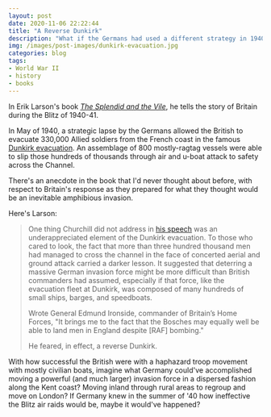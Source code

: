 ```yaml
---
layout: post
date: 2020-11-06 22:22:44
title: "A Reverse Dunkirk"
description: "What if the Germans had used a different strategy in 1940?"
img: /images/post-images/dunkirk-evacuation.jpg
categories: blog
tags:
- World War II
- history
- books
---
```


In Erik Larson's book _[The Splendid and the Vile](/books/larson-the-splendid-and-the-vile/ "The Splendid and the Vile")_, he tells the story of Britain during the Blitz of 1940-41.

In May of 1940, a strategic lapse by the Germans allowed the British to evacuate 330,000 Allied soldiers from the French coast in the famous [Dunkirk evacuation](https://en.wikipedia.org/wiki/Dunkirk_evacuation "Dunkirk evacuation"). An assemblage of 800 mostly-ragtag vessels were able to slip those hundreds of thousands through air and u-boat attack to safety across the Channel.

There's an anecdote in the book that I'd never thought about before, with respect to Britain's response as they prepared for what they thought would be an inevitable amphibious invasion. 

Here's Larson:

> One thing Churchill did not address in [his speech](https://en.wikipedia.org/wiki/We_shall_fight_on_the_beaches "We shall fight on the beaches") was an underappreciated element of the Dunkirk evacuation. To those who cared to look, the fact that more than three hundred thousand men had managed to cross the channel in the face of concerted aerial and ground attack carried a darker lesson. It suggested that deterring a massive German invasion force might be more difficult than British commanders had assumed, especially if that force, like the evacuation fleet at Dunkirk, was composed of many hundreds of small ships, barges, and speedboats.
>
> Wrote General Edmund Ironside, commander of Britain’s Home Forces, "It brings me to the fact that the Bosches may equally well be able to land men in England despite [RAF] bombing."
>
> He feared, in effect, a reverse Dunkirk.

With how successful the British were with a haphazard troop movement with mostly civilian boats, imagine what Germany could've accomplished moving a powerful (and much larger) invasion force in a dispersed fashion along the Kent coast? Moving inland through rural areas to regroup and move on London? If Germany knew in the summer of '40 how ineffective the Blitz air raids would be, maybe it would've happened?
